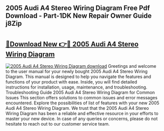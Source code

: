 ## 2005 Audi A4 Stereo Wiring Diagram Free Pdf Download - Part-1DK New Repair Owner Guide j8Zip

# <h2><a href="http://dfhpen.blite.top/?on=2005+Audi+A4+Stereo+Wiring+Diagram">🔗Download New 👉🔴 2005 Audi A4 Stereo Wiring Diagram</a></h2>

[![2005 Audi A4 Stereo Wiring Diagram download](https://i.imgur.com/lujVjoI.png)](http://dfhpen.blite.top/?on=2005+Audi+A4+Stereo+Wiring+Diagram)
Greetings and welcome to the user manual for your newly bought 2005 Audi A4 Stereo Wiring Diagram. This manual is designed to help you navigate the features and functions of your product with ease. Inside, you will find detailed instructions for installation, usage, maintenance, and troubleshooting. Troubleshooting Guide 2005 Audi A4 Stereo Wiring Diagram for Common Issues This section offers solutions to common issues and error messages encountered. Explore the possibilities of list of features with your new 2005 Audi A4 Stereo Wiring Diagram. We trust that the 2005 Audi A4 Stereo Wiring Diagram has been a reliable and effective resource in your efforts to master your new device. In case of any queries or concerns, please do not hesitate to reach out to our customer service team.
